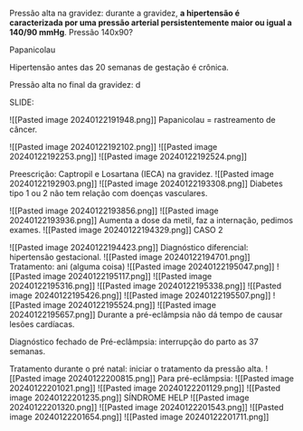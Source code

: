Pressão alta na gravidez: durante a gravidez, **a hipertensão é caracterizada por uma pressão arterial persistentemente maior ou igual a 140/90 mmHg**.
Pressão 140x90? 

Papanicolau

Hipertensão antes das 20 semanas de gestação é crônica. 

Pressão alta no final da gravidez: d

SLIDE: 

![[Pasted image 20240122191948.png]]
Papanicolau = rastreamento de câncer. 

![[Pasted image 20240122192102.png]]
![[Pasted image 20240122192253.png]]
![[Pasted image 20240122192524.png]]

Preescrição: 
Captropil e Losartana (IECA) na gravidez. 
![[Pasted image 20240122192903.png]]
![[Pasted image 20240122193308.png]]
Diabetes tipo 1 ou 2 não tem relação com doenças vasculares. 

![[Pasted image 20240122193856.png]]
![[Pasted image 20240122193936.png]]
Aumenta a dose da metil, faz a internação, pedimos exames.
![[Pasted image 20240122194329.png]]
CASO 2

![[Pasted image 20240122194423.png]]
Diagnóstico diferencial: hipertensão gestacional. 
![[Pasted image 20240122194701.png]]
Tratamento: ani (alguma coisa)
![[Pasted image 20240122195047.png]]
![[Pasted image 20240122195117.png]]
![[Pasted image 20240122195316.png]]
![[Pasted image 20240122195338.png]]
![[Pasted image 20240122195426.png]]
![[Pasted image 20240122195507.png]]
![[Pasted image 20240122195524.png]]
![[Pasted image 20240122195657.png]]
Durante a pré-eclâmpsia não dá tempo de causar lesões cardíacas. 

Diagnóstico fechado de Pré-eclâmpsia: interrupção do parto as 37 semanas.

Tratamento durante o pré natal: iniciar o tratamento da pressão alta. 
![[Pasted image 20240122200815.png]]
Para pré-eclâmpsia: 
![[Pasted image 20240122201021.png]]
![[Pasted image 20240122201129.png]]
![[Pasted image 20240122201235.png]]
SÍNDROME HELP
![[Pasted image 20240122201320.png]]
![[Pasted image 20240122201543.png]]
![[Pasted image 20240122201654.png]]
![[Pasted image 20240122201711.png]]
